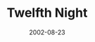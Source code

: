 ---
title: Twelfth Night
date: 2002-08-23
closing_date: 2002-09-21
layout: productions
playbill:
Genres: 
- Play
- Comedy
- Romance
Theatre: Theatre Jacksonville
venue: Harold K. Smith Playhouse
cast:
- Viola: Mandy Leigh Proctor
- Olivia: Sandra S. Spurney
- Maria: Tracy Olin
- Sir Toby Belch: Jefferson Baker
- Sir Andrew Aguecheek: Josh Waller
- Malvolio: Robert Chylinski
- Feste: Christopher P. Farrell
- Fabian: JaMario Stills
- Orsino: Carl Baum
- Valentine: Eric Dorman
- Curio: Cory Driscoll
- Sebastain: Alex Margulies
- Antonio: David Gile
- Captain: Karl Rogers
- Priest: Jeff Wells
- Sailor Officer One: John Brenan
- Sailor Officer Two: P.J. Dykas
- Lady One: Jenna Goudreau
- Lady Two: Rebecca Imm
- Lady Three: Theresa Imbach
crew:
- Director: Lester Thomas Shane
- Lighting Design: Jeffery L. Wagoner
- Set Design: Kelly J. Wagoner
- Costume Design: Joy Smith
- Assistant Lighting Director: Daniel Dungan
- Musical Director: Boril Ivanov
- Choreograher: Rebecca Kracke
- Stage Manager: Kim Imbach
- Light Board Operation: Gloria Pepe
- Assistant Stage Manager: Amanda Brown
- Scenic Painter: Julie Pellegrino
- Hair Design: Tracy Olin
- Drapery Construction: Jeanine Stites
- Prop Master: Eric Dorman
- Set Construction:
  - Daniel Davis
  - John Brenan
  - Gloria Pepe
  - Sipra Bihani
  - Sarah Overton
  - Deon Young
  - Greg Odenwald
  - Brian Fenn
  - Ashley Fenn
  - Chris Fenn
- Running Crew:
  - Leslie Hirsig
  - Chris MacDowell
  - Alissa Cooke-Dew
  - Kelly Peterman
  - Mary Beth Silvestris
  - Lindsay Abid
  - Jeff Swindling
  - David Hall
  - Jason Wayu
  - Shea O'Rourke
- Costume Assistant:
  - Samantha Watson
  - Jenny McCombes
  - Andra Smith
  - Beka Vaughn
orchestra:
---
